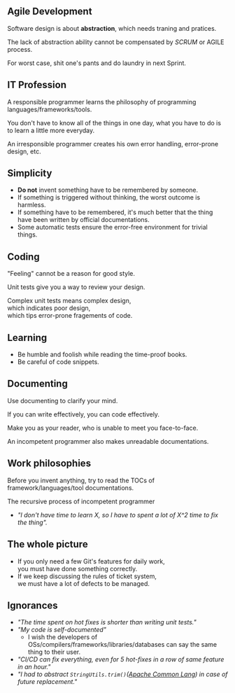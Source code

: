 ## Agile Development

Software design is about **abstraction**, which needs traning and pratices.

The lack of abstraction ability cannot be compensated by _SCRUM_ or AGILE process.

For worst case, shit one's pants and do laundry in next Sprint.

## IT Profession

A responsible programmer learns the philosophy of programming languages/frameworks/tools.

You don't have to know all of the things in one day,
what you have to do is to learn a little more everyday.

An irresponsible programmer creates his own error handling, error-prone design, etc.

## Simplicity

* **Do not** invent something have to be remembered by someone.
* If something is triggered without thinking, the worst outcome is harmless.
* If something have to be remembered, it's much better that the thing have been written by official documentations.
* Some automatic tests ensure the error-free environment for trivial things.

## Coding

"Feeling" cannot be a reason for good style.

Unit tests give you a way to review your design.

Complex unit tests means complex design,<br>
which indicates poor design,<br>
which tips error-prone fragements of code.

## Learning

* Be humble and foolish while reading the time-proof books.
* Be careful of code snippets.

## Documenting

Use documenting to clarify your mind.

If you can write effectively, you can code effectively.

Make you as your reader, who is unable to meet you face-to-face.

An incompetent programmer also makes unreadable documentations.

## Work philosophies

Before you invent anything, try to read the TOCs of framework/languages/tool documentations.

The recursive process of incompetent programmer

* _"I don't have time to learn X, so I have to spent a lot of X^2 time to fix the thing"._

## The whole picture

* If you only need a few Git's features for daily work,<br>
you must have done something correctly.
* If we keep discussing the rules of ticket system,<br>
we must have a lot of defects to be managed.

## Ignorances

* _"The time spent on hot fixes is shorter than writing unit tests."_
* _"My code is self-documented"_
  * I wish the developers of OSs/compilers/frameworks/libraries/databases can say the same thing to their user.
* _"CI/CD can fix everything, even for 5 hot-fixes in a row of same feature in an hour."_
* _"I had to abstract `StringUtils.trim()`([Apache Common Lang](https://commons.apache.org/proper/commons-lang/)) in case of future replacement."_
